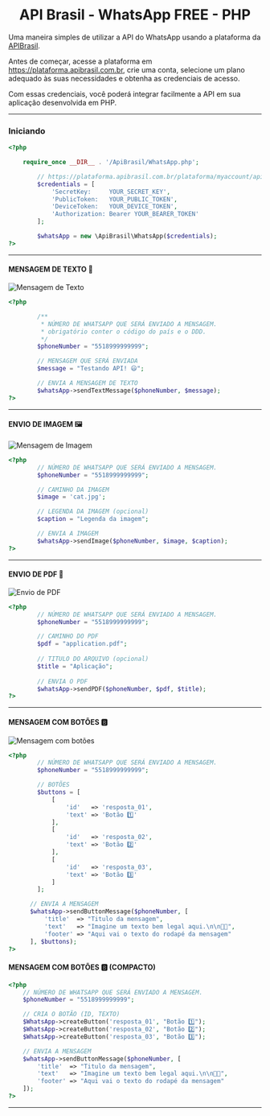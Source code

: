 <h1 align="center">API Brasil - WhatsApp FREE - PHP</h1>
<p>Uma maneira simples de utilizar a API do WhatsApp usando a plataforma da <a href="https://apibrasil.com.br">APIBrasil</a>.</p>

<p>Antes de começar, acesse a plataforma em <a href="https://plataforma.apibrasil.com.br">https://plataforma.apibrasil.com.br</a>, crie uma conta, selecione um plano adequado às suas necessidades e obtenha as credenciais de acesso.</p>

<p>Com essas credenciais, você poderá integrar facilmente a API em sua aplicação desenvolvida em PHP.</p>

***
### Iniciando
```php
<?php

    require_once __DIR__ . '/ApiBrasil/WhatsApp.php';

        // https://plataforma.apibrasil.com.br/plataforma/myaccount/apicontrol
        $credentials = [ 
            'SecretKey:     YOUR_SECRET_KEY',
            'PublicToken:   YOUR_PUBLIC_TOKEN',
            'DeviceToken:   YOUR_DEVICE_TOKEN',
            'Authorization: Bearer YOUR_BEARER_TOKEN'
        ];

        $whatsApp = new \ApiBrasil\WhatsApp($credentials);
?>
```
---------
#### MENSAGEM DE TEXTO 💬

![Mensagem de Texto](https://i.ibb.co/X22PzPP/Whats-App-Image-2023-02-16-at-15-24-54.jpg)
 
```php
<?php

        /**
         * NÚMERO DE WHATSAPP QUE SERÁ ENVIADO A MENSAGEM.
         * obrigatório conter o código do país e o DDD.
         */
        $phoneNumber = "5518999999999";

        // MENSAGEM QUE SERÁ ENVIADA
        $message = "Testando API! 😃";

        // ENVIA A MENSAGEM DE TEXTO
        $whatsApp->sendTextMessage($phoneNumber, $message);
?>
```
---------
#### ENVIO DE IMAGEM 🖼️

![Mensagem de Imagem](https://i.ibb.co/ykzxCk8/Whats-App-Image-2023-02-16-at-15-32-32.jpg)

```php
<?php
        // NÚMERO DE WHATSAPP QUE SERÁ ENVIADO A MENSAGEM.
        $phoneNumber = "5518999999999";

        // CAMINHO DA IMAGEM
        $image = 'cat.jpg';

        // LEGENDA DA IMAGEM (opcional)
        $caption = "Legenda da imagem";

        // ENVIA A IMAGEM
        $whatsApp->sendImage($phoneNumber, $image, $caption);
?>
```
---------
#### ENVIO DE PDF 📁
 
![Envio de PDF](https://i.ibb.co/98gnNGG/Whats-App-Image-2023-02-16-at-17-53-23.jpg)

```php
<?php
        // NÚMERO DE WHATSAPP QUE SERÁ ENVIADO A MENSAGEM.
        $phoneNumber = "5518999999999";

        // CAMINHO DO PDF
        $pdf = "application.pdf";
            
        // TITULO DO ARQUIVO (opcional)
        $title = "Aplicação";
    
        // ENVIA O PDF
        $whatsApp->sendPDF($phoneNumber, $pdf, $title);
?>
```
---------
#### MENSAGEM COM BOTÕES 🅱️
 
![Mensagem com botões](https://i.ibb.co/72yN4ww/Whats-App-Image-2023-02-16-at-18-12-47.jpg)

```php
<?php
        // NÚMERO DE WHATSAPP QUE SERÁ ENVIADO A MENSAGEM.
        $phoneNumber = "5518999999999";

        // BOTÕES
        $buttons = [
            [
                'id'   => 'resposta_01',
                'text' => 'Botão 1️⃣'
            ], 
            [
                'id'   => 'resposta_02',
                'text' => 'Botão 2️⃣'
            ],
            [
                'id'   => 'resposta_03',
                'text' => 'Botão 3️⃣'
            ]
        ];

      // ENVIA A MENSAGEM
      $whatsApp->sendButtonMessage($phoneNumber, [
          'title'  => "Titulo da mensagem",
          'text'   => "Imagine um texto bem legal aqui.\n\n👋😁",
          'footer' => "Aqui vai o texto do rodapé da mensagem"
      ], $buttons);
?>
```
#### MENSAGEM COM BOTÕES 🅱️ (COMPACTO)
```php
<?php
    // NÚMERO DE WHATSAPP QUE SERÁ ENVIADO A MENSAGEM.
    $phoneNumber = "5518999999999";

    // CRIA O BOTÃO (ID, TEXTO)
    $WhatsApp->createButton('resposta_01', "Botão 1️⃣");
    $WhatsApp->createButton('resposta_02', "Botão 2️⃣");
    $WhatsApp->createButton('resposta_03', "Botão 3️⃣");

    // ENVIA A MENSAGEM
    $whatsApp->sendButtonMessage($phoneNumber, [
        'title'  => "Titulo da mensagem",
        'text'   => "Imagine um texto bem legal aqui.\n\n👋😁",
        'footer' => "Aqui vai o texto do rodapé da mensagem"
    ]);
?>
```

---------
